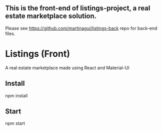 ## This is the front-end of listings-project, a real estate marketplace solution.
Please see https://github.com/martinagui/listings-back repo for back-end files.

# Listings (Front)
 A real estate marketplace made using React and Material-UI

## Install
npm install

## Start
npm start

